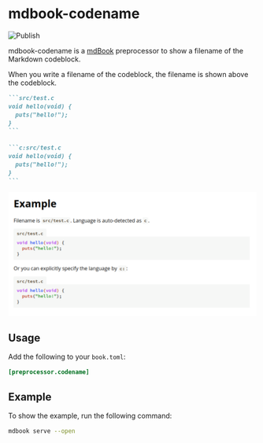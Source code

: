 # mdbook-codename

![Publish](https://github.com/smallkirby/mdbook-codename/actions/workflows/publish.yml/badge.svg)

mdbook-codename is a [mdBook](https://github.com/rust-lang/mdBook) preprocessor
to show a filename of the Markdown codeblock.

When you write a filename of the codeblock, the filename is shown above the codeblock.

````markdown
```src/test.c
void hello(void) {
  puts("hello!");
}
```

```c:src/test.c
void hello(void) {
  puts("hello!");
}
```
````

![example](example/example.png)

## Usage

Add the following to your `book.toml`:

```toml
[preprocessor.codename]
```

## Example

To show the example, run the following command:

```sh
mdbook serve --open
```
